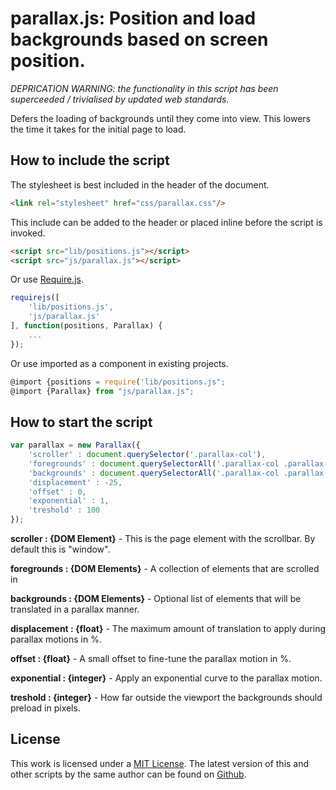 # parallax.js: Position and load backgrounds based on screen position.

*DEPRICATION WARNING: the functionality in this script has been superceeded / trivialised by updated web standards.*

Defers the loading of backgrounds until they come into view. This lowers the time it takes for the initial page to load.

## How to include the script

The stylesheet is best included in the header of the document.

```html
<link rel="stylesheet" href="css/parallax.css"/>
```

This include can be added to the header or placed inline before the script is invoked.

```html
<script src="lib/positions.js"></script>
<script src="js/parallax.js"></script>
```

Or use [Require.js](https://requirejs.org/).

```js
requirejs([
	'lib/positions.js',
	'js/parallax.js'
], function(positions, Parallax) {
	...
});
```

Or use imported as a component in existing projects.

```js
@import {positions = require('lib/positions.js";
@import {Parallax} from "js/parallax.js";
```

## How to start the script

```javascript
var parallax = new Parallax({
	'scroller' : document.querySelector('.parallax-col'),
	'foregrounds' : document.querySelectorAll('.parallax-col .parallax-row'),
	'backgrounds' : document.querySelectorAll('.parallax-col .parallax-row .parallax-bg'),
	'displacement' : -25,
	'offset' : 0,
	'exponential' : 1,
	'treshold' : 100
});
```

**scroller : {DOM Element}** - This is the page element with the scrollbar. By default this is "window".

**foregrounds : {DOM Elements}** - A collection of elements that are scrolled in

**backgrounds : {DOM Elements}** - Optional list of elements that will be translated in a parallax manner.

**displacement : {float}** - The maximum amount of translation to apply during parallax motions in %.

**offset : {float}** - A small offset to fine-tune the parallax motion in %.

**exponential : {integer}** - Apply an exponential curve to the parallax motion.

**treshold : {integer}** - How far outside the viewport the backgrounds should preload in pixels.

## License

This work is licensed under a [MIT License](https://opensource.org/licenses/MIT). The latest version of this and other scripts by the same author can be found on [Github](https://github.com/WoollyMittens).
